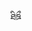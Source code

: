 ཐིཋྀ
<!---
fearnotu/fearnotu is a ✨ special ✨ repository because its `README.md` (this file) appears on your GitHub profile.
You can click the Preview link to take a look at your changes.
--->
